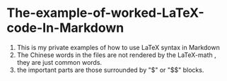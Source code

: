 # The-example-of-worked-LaTeX-code-In-Markdown
1. This is my private examples of how to use LaTeX syntax in Markdown
2. The Chinese words in the files are not rendered by the LaTeX-math , they are just common words.
3. the important parts are those surrounded by "$" or "$$" blocks.
